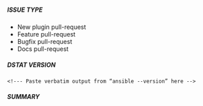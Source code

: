 ##### ISSUE TYPE

<!--- Please pick one and delete the rest: -->
 - New plugin pull-request
 - Feature pull-request
 - Bugfix pull-request
 - Docs pull-request


##### DSTAT VERSION

```
<!--- Paste verbatim output from “ansible --version” here -->
```


##### SUMMARY

<!--- Please describe the change and the reason for it -->

<!---
If you are fixing an existing issue, please include "Fixes #nnn" in your
commit message and your description; but you should still explain what
the change does.
-->
